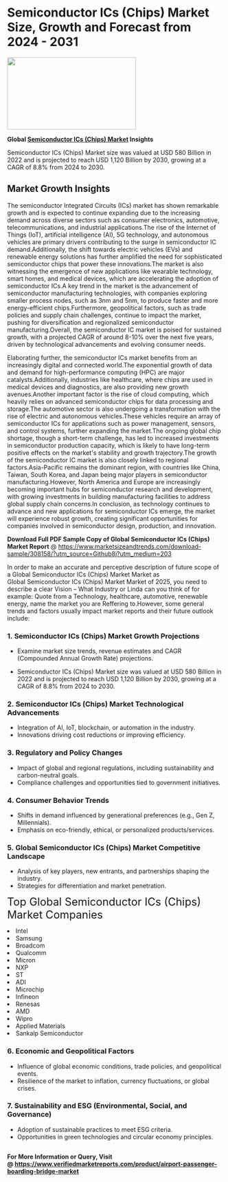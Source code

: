 <H1>Semiconductor ICs (Chips) Market Size, Growth and Forecast from 2024 - 2031</H1><img class="aligncenter size-medium wp-image-584254" src="https://thirdeyenews.in/wp-content/uploads/2024/09/Global-Market-Research-300x168.jpeg" alt="" width="300" height="168" /><p><strong>Global&nbsp;<a href="https://www.marketsizeandtrends.com/download-sample/308158/?utm_source=Github8j?utm_medium=203">Semiconductor ICs (Chips) Market</a> Insights</strong></p><p>Semiconductor ICs (Chips) Market size was valued at USD 580 Billion in 2022 and is projected to reach USD 1,120 Billion by 2030, growing at a CAGR of 8.8% from 2024 to 2030.</p><p><h2>Market Growth Insights</h2> <p>The semiconductor Integrated Circuits (ICs) market has shown remarkable growth and is expected to continue expanding due to the increasing demand across diverse sectors such as consumer electronics, automotive, telecommunications, and industrial applications.The rise of the Internet of Things (IoT), artificial intelligence (AI), 5G technology, and autonomous vehicles are primary drivers contributing to the surge in semiconductor IC demand.Additionally, the shift towards electric vehicles (EVs) and renewable energy solutions has further amplified the need for sophisticated semiconductor chips that power these innovations.The market is also witnessing the emergence of new applications like wearable technology, smart homes, and medical devices, which are accelerating the adoption of semiconductor ICs.A key trend in the market is the advancement of semiconductor manufacturing technologies, with companies exploring smaller process nodes, such as 3nm and 5nm, to produce faster and more energy-efficient chips.Furthermore, geopolitical factors, such as trade policies and supply chain challenges, continue to impact the market, pushing for diversification and regionalized semiconductor manufacturing.Overall, the semiconductor IC market is poised for sustained growth, with a projected CAGR of around 8-10% over the next five years, driven by technological advancements and evolving consumer needs.</p> <p>Elaborating further, the semiconductor ICs market benefits from an increasingly digital and connected world.The exponential growth of data and demand for high-performance computing (HPC) are major catalysts.Additionally, industries like healthcare, where chips are used in medical devices and diagnostics, are also providing new growth avenues.Another important factor is the rise of cloud computing, which heavily relies on advanced semiconductor chips for data processing and storage.The automotive sector is also undergoing a transformation with the rise of electric and autonomous vehicles.These vehicles require an array of semiconductor ICs for applications such as power management, sensors, and control systems, further expanding the market.The ongoing global chip shortage, though a short-term challenge, has led to increased investments in semiconductor production capacity, which is likely to have long-term positive effects on the market's stability and growth trajectory.The growth of the semiconductor IC market is also closely linked to regional factors.Asia-Pacific remains the dominant region, with countries like China, Taiwan, South Korea, and Japan being major players in semiconductor manufacturing.However, North America and Europe are increasingly becoming important hubs for semiconductor research and development, with growing investments in building manufacturing facilities to address global supply chain concerns.In conclusion, as technology continues to advance and new applications for semiconductor ICs emerge, the market will experience robust growth, creating significant opportunities for companies involved in semiconductor design, production, and innovation.</p> <p><span class=""><strong>Download Full PDF Sample Copy of Global Semiconductor ICs (Chips) Market Report</strong> @ <a href="https://www.marketsizeandtrends.com/download-sample/308158/?utm_source=Github8j?utm_medium=203" target="_blank">https://www.marketsizeandtrends.com/download-sample/308158/?utm_source=Github8j?utm_medium=203</a></span></p><p>In order to make an accurate and perceptive description of future scope of a Global&nbsp;Semiconductor ICs (Chips) Market Market as Global&nbsp;Semiconductor ICs (Chips) Market Market of 2025, you need to describe a clear Vision &ndash; What Industry or Linda can you think of for example: Quote from a Technology, healthcare, automotive, renewable energy, name the market you are Reffering to.However, some general trends and factors usually impact market reports and their future outlook include:</p><h3>1.&nbsp;<strong>Semiconductor ICs (Chips) Market Growth Projections</strong></h3><ul><li>Examine market size trends, revenue estimates and CAGR (Compounded Annual Growth Rate) projections.</li><li><p>Semiconductor ICs (Chips) Market size was valued at USD 580 Billion in 2022 and is projected to reach USD 1,120 Billion by 2030, growing at a CAGR of 8.8% from 2024 to 2030.</p></li></ul><h3>2.&nbsp;<strong>Semiconductor ICs (Chips) Market Technological Advancements</strong></h3><ul><li>Integration of AI, IoT, blockchain, or automation in the industry.</li><li>Innovations driving cost reductions or improving efficiency.</li></ul><h3>3.&nbsp;<strong>Regulatory and Policy Changes</strong></h3><ul><li>Impact of global and regional regulations, including sustainability and carbon-neutral goals.</li><li>Compliance challenges and opportunities tied to government initiatives.</li></ul><h3>4.&nbsp;<strong>Consumer Behavior Trends</strong></h3><ul><li>Shifts in demand influenced by generational preferences (e.g., Gen Z, Millennials).</li><li>Emphasis on eco-friendly, ethical, or personalized products/services.</li></ul><h3>5.&nbsp;<strong>Global Semiconductor ICs (Chips) Market Competitive Landscape</strong></h3><ul><li>Analysis of key players, new entrants, and partnerships shaping the industry.</li><li>Strategies for differentiation and market penetration.</li></ul><p data-pm-slice="1 1 []"><span style="color: inherit; font-family: inherit; font-size: 25px;">Top Global Semiconductor ICs (Chips) Market Companies</span></p><div class="" data-test-id=""><p><li>Intel</li><li> Samsung</li><li> Broadcom</li><li> Qualcomm</li><li> Micron</li><li> NXP</li><li> ST</li><li> ADI</li><li> Microchip</li><li> Infineon</li><li> Renesas</li><li> AMD</li><li> Wipro</li><li> Applied Materials</li><li> Sankalp Semiconductor</li></p></div><h3>6.&nbsp;<strong>Economic and Geopolitical Factors</strong></h3><ul><li>Influence of global economic conditions, trade policies, and geopolitical events.</li><li>Resilience of the market to inflation, currency fluctuations, or global crises.</li></ul><h3>7.&nbsp;<strong>Sustainability and ESG (Environmental, Social, and Governance)</strong></h3><ul><li>Adoption of sustainable practices to meet ESG criteria.</li><li>Opportunities in green technologies and circular economy principles.</li></ul><h2><strong style="font-size: 14px;">For More Information or Query, Visit @&nbsp;</strong><a style="background-color: #ffffff; font-size: 14px;" href="https://www.marketsizeandtrends.com/report/semiconductor-ics-chips-market/" target="_blank">https://www.verifiedmarketreports.com/product/airport-passenger-boarding-bridge-market</a></h2>